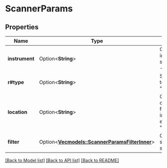 # ScannerParams

## Properties

Name | Type | Description | Notes
------------ | ------------- | ------------- | -------------
**instrument** | Option<**String**> | Contains an instrument, which to scan for. For example - \"STK\" | [optional]
**r#type** | Option<**String**> | Specify the scan type to use. For example - \"MOST_ACTIVE_USD\" | [optional]
**location** | Option<**String**> | Contains location code, where to look for specified instrument. For example - \"STK.US.MAJOR\" | [optional]
**filter** | Option<[**Vec<models::ScannerParamsFilterInner>**](scanner_params_filter_inner.md)> | Contains list of filters supported for the scanner | [optional]

[[Back to Model list]](../README.md#documentation-for-models) [[Back to API list]](../README.md#documentation-for-api-endpoints) [[Back to README]](../README.md)


